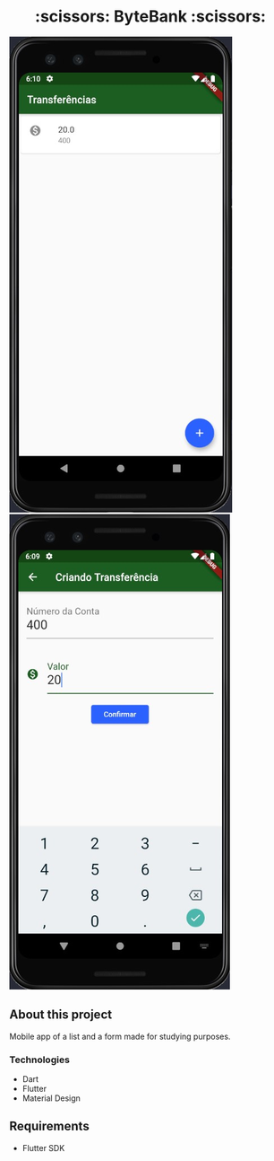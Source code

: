  <center><h1>:scissors: ByteBank :scissors:</h1></center>

<img src="assets/bytebank-list.jpg"><img src="assets/bytebank-form.jpg">

## About this project

Mobile app of a list and a form made for studying purposes.

### Technologies

- Dart
- Flutter
- Material Design

## Requirements

- Flutter SDK
